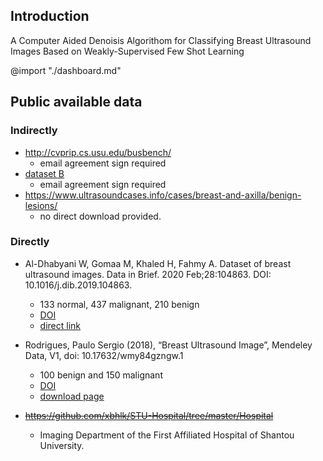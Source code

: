 ## Introduction

A Computer Aided Denoisis Algorithom for Classifying Breast Ultrasound Images Based on Weakly-Supervised Few Shot Learning

@import "./dashboard.md"

## Public available data

### Indirectly

- http://cvprip.cs.usu.edu/busbench/
  - email agreement sign required
- [dataset B](http://www2.docm.mmu.ac.uk/STAFF/M.Yap/dataset.php)
  - email agreement sign required
- https://www.ultrasoundcases.info/cases/breast-and-axilla/benign-lesions/
  - no direct download provided.

### Directly

- Al-Dhabyani W, Gomaa M, Khaled H, Fahmy A. Dataset of breast ultrasound images. Data in Brief. 2020 Feb;28:104863. DOI: 10.1016/j.dib.2019.104863.
  - 133 normal, 437 malignant, 210 benign
  - [DOI](https://doi.org/10.1016/j.dib.2019.104863)
  - [direct link](https://scholar.cu.edu.eg/Dataset_BUSI.zip)

- Rodrigues, Paulo Sergio (2018), “Breast Ultrasound Image”, Mendeley Data, V1, doi: 10.17632/wmy84gzngw.1
  - 100 benign and 150 malignant
  - [DOI](https://doi.org/10.17632/wmy84gzngw.1)
  - [download page](https://data.mendeley.com/datasets/wmy84gzngw/1)

- ~~https://github.com/xbhlk/STU-Hospital/tree/master/Hospital~~
  - Imaging Department of the First Affiliated Hospital of Shantou University.
